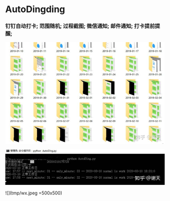 # AutoDingding
###
### 钉钉自动打卡; 范围随机; 过程截图; 微信通知; 邮件通知; 打卡提前提醒;

![](tmp/v2-dfda8fe537c5c6edaf0d13433db46857_720w.jpg)

![](tmp/v2-2657fddd956e8764dd584dd82c1f6926_720w.jpg)

![](tmp/wx.jpeg =500x500)
